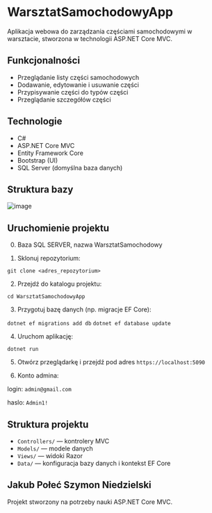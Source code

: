 # WarsztatSamochodowyApp

Aplikacja webowa do zarządzania częściami samochodowymi w warsztacie, stworzona w technologii ASP.NET Core MVC.

## Funkcjonalności

- Przeglądanie listy części samochodowych
- Dodawanie, edytowanie i usuwanie części
- Przypisywanie części do typów części
- Przeglądanie szczegółów części

## Technologie

- C#
- ASP.NET Core MVC
- Entity Framework Core
- Bootstrap (UI)
- SQL Server (domyślna baza danych)

## Struktura bazy
![image](https://github.com/user-attachments/assets/b9ec269c-2c1c-4640-8719-dd1c1504e6ed)


## Uruchomienie projektu

0. Baza SQL SERVER, nazwa WarsztatSamochodowy

1. Sklonuj repozytorium:

`git clone <adres_repozytorium>`

2. Przejdź do katalogu projektu:

`cd WarsztatSamochodowyApp`

3. Przygotuj bazę danych (np. migracje EF Core):

`dotnet ef migrations add db`
`dotnet ef database update`

4. Uruchom aplikację:

`dotnet run`

5. Otwórz przeglądarkę i przejdź pod adres `https://localhost:5090`
  
6. Konto admina:

login: `admin@gmail.com`

haslo: `Admin1!`

## Struktura projektu

- `Controllers/` — kontrolery MVC
- `Models/` — modele danych
- `Views/` — widoki Razor
- `Data/` — konfiguracja bazy danych i kontekst EF Core

## Jakub Połeć Szymon Niedzielski

Projekt stworzony na potrzeby nauki ASP.NET Core MVC.
